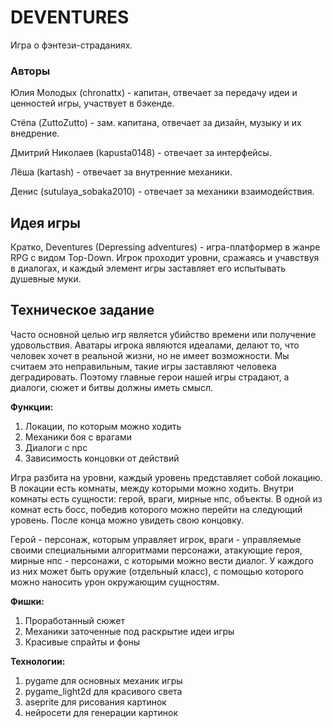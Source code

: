 # DEVENTURES
Игра о фэнтези-страданиях.
### Авторы
Юлия Молодых (chronattx) - капитан, отвечает за передачу идеи и ценностей игры, участвует в бэкенде.

Стёпа (ZuttoZutto) - зам. капитана, отвечает за дизайн, музыку и их внедрение.

Дмитрий Николаев (kapusta0148) - отвечает за интерфейсы.

Лёша (kartash) - отвечает за внутренние механики.

Денис (sutulaya_sobaka2010) - отвечает за механики взаимодействия.
## Идея игры
Кратко, Deventures (Depressing adventures) - игра-платформер в жанре RPG с видом Top-Down. Игрок проходит уровни,
сражаясь и учавствуя в диалогах, и каждый элемент игры заставляет его испытывать душевные муки. 
## Техническое задание
Часто основной целью игр является убийство времени или получение удовольствия. Аватары игрока являются идеалами, делают
то, что человек хочет в реальной жизни, но не имеет возможности. Мы считаем это неправильным, такие игры заставляют
человека деградировать. Поэтому главные герои нашей игры страдают, а диалоги, сюжет и битвы должны иметь смысл.

**Функции:**

1. Локации, по которым можно ходить
2. Механики боя с врагами
3. Диалоги с npc
4. Зависимость концовки от действий


Игра разбита на уровни, каждый уровень представляет собой локацию. В локации есть комнаты, между которыми можно ходить.
Внутри комнаты есть сущности: герой, враги, мирные нпс, объекты. В одной из комнат есть босс, победив которого можно
перейти на следующий уровень. После конца можно увидеть свою концовку.

Герой - персонаж, которым управляет игрок, враги - управляемые своими специальными алгоритмами персонажи, атакующие
героя, мирные нпс - персонажи, с которыми можно вести диалог. У каждого из них может быть оружие (отдельный класс), с
помощью которого можно наносить урон окружающим сущностям.

**Фишки:**

1. Проработанный сюжет 
2. Механики заточенные под раскрытие идеи игры
3. Красивые спрайты и фоны


**Технологии:**
1. pygame для основных механик игры
2. pygame_light2d для красивого света
3. aseprite для рисования картинок
4. нейросети для генерации картинок

